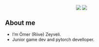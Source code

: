 <div align="center">
<img align="center" src="https://github-readme-stats.vercel.app/api?username=OmerZeyveli&count_private=true&show_icons=true&theme=github_dark"/>
<img align="center" src="https://github-readme-stats.vercel.app/api/top-langs/?username=OmerZeyveli&theme=github_dark&layout=compact"/>
</div>

## About me

- I’m Ömer (Riive) Zeyveli.
- Junior game dev and pytorch develloper.
